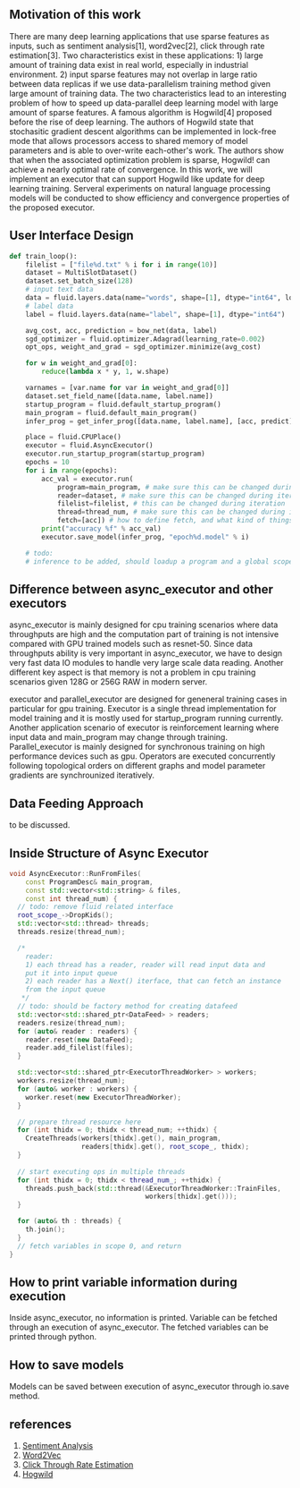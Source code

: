 ## Motivation of this work

There are many deep learning applications that use sparse features as inputs, such as sentiment analysis[1], word2vec[2], click through rate estimation[3]. Two characteristics exist in these applications: 1) large amount of training data exist in real world, especially in industrial environment. 2) input sparse features may not overlap in large ratio between data replicas if we use data-parallelism training method given large amount of training data. The two characteristics lead to an interesting problem of how to speed up data-parallel deep learning model with large amount of sparse features. A famous algorithm is Hogwild[4] proposed before the rise of deep learning. The authors of Hogwild state that stochasitic gradient descent algorithms can be implemented in lock-free mode that allows processors access to shared memory of model parameters and is able to over-write each-other's work. The authors show that when the associated optimization problem is sparse, Hogwild! can achieve a nearly optimal rate of convergence. In this work, we will implement an executor that can support Hogwild like update for deep learning training. Serveral experiments on natural language processing models will be conducted to show efficiency and convergence properties of the proposed executor.

## User Interface Design
``` python
def train_loop():
    filelist = ["file%d.txt" % i for i in range(10)]
    dataset = MultiSlotDataset()
    dataset.set_batch_size(128)
    # input text data
    data = fluid.layers.data(name="words", shape=[1], dtype="int64", lod_level=1)
    # label data
    label = fluid.layers.data(name="label", shape=[1], dtype="int64")

    avg_cost, acc, prediction = bow_net(data, label)
    sgd_optimizer = fluid.optimizer.Adagrad(learning_rate=0.002)
    opt_ops, weight_and_grad = sgd_optimizer.minimize(avg_cost)

    for w in weight_and_grad[0]:
        reduce(lambda x * y, 1, w.shape)

    varnames = [var.name for var in weight_and_grad[0]]
    dataset.set_field_name([data.name, label.name])
    startup_program = fluid.default_startup_program()
    main_program = fluid.default_main_program()
    infer_prog = get_infer_prog([data.name, label.name], [acc, predict])

    place = fluid.CPUPlace()
    executor = fluid.AsyncExecutor()
    executor.run_startup_program(startup_program)
    epochs = 10
    for i in range(epochs):
        acc_val = executor.run(
            program=main_program, # make sure this can be changed during iteration
            reader=dataset, # make sure this can be changed during iteration
            filelist=filelist, # this can be changed during iteration
            thread=thread_num, # make sure this can be changed during iteration
            fetch=[acc]) # how to define fetch, and what kind of things to return here
        print("accuracy %f" % acc_val)
        executor.save_model(infer_prog, "epoch%d.model" % i)

    # todo: 
    # inference to be added, should loadup a program and a global scope
```
## Difference between async_executor and other executors
async_executor is mainly designed for cpu training scenarios where data throughputs are high and the computation part of training is not intensive compared with GPU trained models such as resnet-50. Since data throughputs ability is very important in async_executor, we have to design very fast data IO modules to handle very large scale data reading. Another different key aspect is that memory is not a problem in cpu training scenarios given 128G or 256G RAW in modern server. 

executor and parallel_executor are designed for geneneral training cases in particular for gpu training. Executor is a single thread implementation for model training and it is mostly used for startup_program running currently. Another application scenario of executor is reinforcement learning where input data and main_program may change through training. Parallel_executor is mainly designed for synchronous training on high performance devices such as gpu. Operators are executed concurrently following topological orders on different graphs and model parameter gradients are synchrounized iteratively.

## Data Feeding Approach
to be discussed. 

## Inside Structure of Async Executor
``` c++
void AsyncExecutor::RunFromFiles(
    const ProgramDesc& main_program,
    const std::vector<std::string> & files,
    const int thread_num) {
  // todo: remove fluid related interface
  root_scope_->DropKids();
  std::vector<std::thread> threads;
  threads.resize(thread_num);

  /*
    reader: 
    1) each thread has a reader, reader will read input data and 
    put it into input queue
    2) each reader has a Next() iterface, that can fetch an instance
    from the input queue
   */
  // todo: should be factory method for creating datafeed
  std::vector<std::shared_ptr<DataFeed> > readers;
  readers.resize(thread_num);
  for (auto& reader : readers) {
    reader.reset(new DataFeed);
    reader.add_filelist(files);
  }

  std::vector<std::shared_ptr<ExecutorThreadWorker> > workers;
  workers.resize(thread_num);
  for (auto& worker : workers) {
    worker.reset(new ExecutorThreadWorker);
  }

  // prepare thread resource here
  for (int thidx = 0; thidx < thread_num; ++thidx) {
    CreateThreads(workers[thidx].get(), main_program,
                  readers[thidx].get(), root_scope_, thidx);
  }
  
  // start executing ops in multiple threads
  for (int thidx = 0; thidx < thread_num_; ++thidx) {
    threads.push_back(std::thread(&ExecutorThreadWorker::TrainFiles,
                                  workers[thidx].get()));
  }

  for (auto& th : threads) {
    th.join();
  }
  // fetch variables in scope 0, and return
}
```

## How to print variable information during execution
Inside async_executor, no information is printed. Variable can be fetched through an execution of async_executor. The fetched variables can be printed through python. 

## How to save models
Models can be saved between execution of async_executor through io.save method. 



## references
1. [Sentiment Analysis](https://arxiv.org/pdf/1801.07883.pdf)
2. [Word2Vec](https://arxiv.org/abs/1301.3781)
3. [Click Through Rate Estimation](https://static.googleusercontent.com/media/research.google.com/zh-CN//pubs/archive/45530.pdf)
4. [Hogwild](https://people.eecs.berkeley.edu/~brecht/papers/hogwildTR.pdf)
